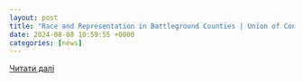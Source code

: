 ```yaml
---
layout: post
title: "Race and Representation in Battleground Counties | Union of Concerned Scientists"
date: 2024-08-08 10:59:55 +0000
categories: [news]
---
```


[Читати далі](https://www.ucsusa.org/resources/race-and-representation-battleground-counties)
